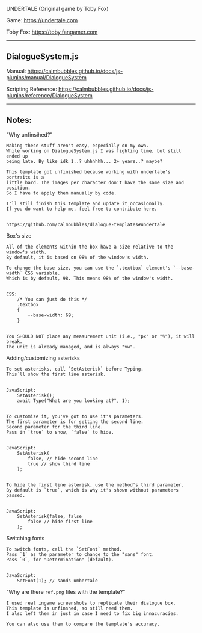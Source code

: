 UNDERTALE (Original game by Toby Fox)


Game: https://undertale.com

Toby Fox: https://toby.fangamer.com



---------------
DialogueSystem.js
---------------

Manual: https://calmbubbles.github.io/docs/js-plugins/manual/DialogueSystem

Scripting Reference: https://calmbubbles.github.io/docs/js-plugins/reference/DialogueSystem



---------------
Notes:
---------------

"Why unfinsihed?"

    Making these stuff aren't easy, especially on my own.
    While working on DialogueSystem.js I was fighting time, but still ended up
    being late. By like idk 1..? uhhhhhh... 2+ years..? maybe?

    This template got unfinished because working with undertale's portraits is a
    little hard. The images per character don't have the same size and position.
    So I have to apply them manually by code.

    I'll still finish this template and update it occasionally.
    If you do want to help me, feel free to contribute here.


    https://github.com/calmbubbles/dialogue-templates#undertale


Box's size

    All of the elements within the box have a size relative to the window's width.
    By default, it is based on 98% of the window's width.

    To change the base size, you can use the `.textbox` element's `--base-width` CSS variable.
    Which is by default, 98. This means 98% of the window's width.


    CSS:
        /* You can just do this */
        .textbox
        {
            --base-width: 69;
        }

    
    You SHOULD NOT place any measurement unit (i.e., "px" or "%"), it will break.
    The unit is already managed, and is always "vw".


Adding/customizing asterisks

    To set asterisks, call `SetAsterisk` before Typing.
    This`ll show the first line asterisk.


    JavaScript:
        SetAsterisk();
        await Type("What are you looking at?", 1);
    

    To customize it, you've got to use it's parameters.
    The first parameter is for setting the second line.
    Second parameter for the third line.
    Pass in `true` to show, `false` to hide.


    JavaScript:
        SetAsterisk(
            false, // hide second line
            true // show third line
        );

    
    To hide the first line asterisk, use the method's third parameter.
    By default is `true`, which is why it's shown without parameters passed.


    JavaScript:
        SetAsterisk(false, false
            false // hide first line
        );



Switching fonts

    To switch fonts, call the `SetFont` method.
    Pass `1` as the parameter to change to the "sans" font.
    Pass `0`, for "Determination" (default).

    
    JavaScript:
        SetFont(1); // sands umbertale


"Why are there `ref.png` files with the template?"

    I used real ingame screenshots to replicate their dialogue box.
    This template is unfinshed, so still need them.
    I also left them in just in case I need to fix big innacuracies.

    You can also use them to compare the template's accuracy.